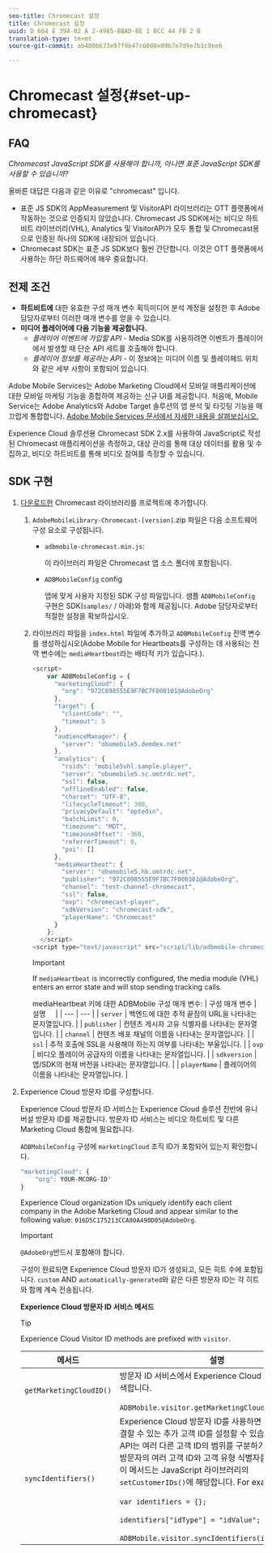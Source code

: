 ```yaml
---
seo-title: Chromecast 설정
title: Chromecast 설정
uuid: D 664 E 394-02 A 2-4985-BBAD-BE 1 BCC 44 FB 2 B
translation-type: tm+mt
source-git-commit: ab400b673e97f9b47c6088e09b7e7d9e7b1c9ee6

---
```



# Chromecast 설정{#set-up-chromecast}

## FAQ

_Chromecast JavaScript SDK를 사용해야 합니까, 아니면 표준 JavaScript SDK를 사용할 수 있습니까?_

올바른 대답은 다음과 같은 이유로 "chromecast" 입니다.
* 표준 JS SDK의 AppMeasurement 및 VisitorAPI 라이브러리는 OTT 플랫폼에서 작동하는 것으로 인증되지 않았습니다. Chromecast JS SDK에서는 비디오 하트비트 라이브러리(VHL), Analytics 및 VisitorAPI가 모두 통합 및 Chromecast용으로 인증된 하나의 SDK에 내장되어 있습니다.
* Chromecast SDK는 표준 JS SDK보다 훨씬 간단합니다. 이것은 OTT 플랫폼에서 사용하는 하단 하드웨어에 매우 중요합니다.

## 전제 조건

* **하트비트에**
대한 유효한 구성 매개 변수 획득미디어 분석 계정을 설정한 후 Adobe 담당자로부터 이러한 매개 변수를 얻을 수 있습니다.
* **미디어 플레이어에 다음 기능을 제공합니다.**
   * *플레이어 이벤트에 가입할 API* - Media SDK를 사용하려면 이벤트가 플레이어에서 발생할 때 단순 API 세트를 호출해야 합니다.
   * *플레이어 정보를 제공하는 API* - 이 정보에는 미디어 이름 및 플레이헤드 위치와 같은 세부 사항이 포함되어 있습니다.

Adobe Mobile Services는 Adobe Marketing Cloud에서 모바일 애플리케이션에 대한 모바일 마케팅 기능을 종합하여 제공하는 신규 UI를 제공합니다. 처음에, Mobile Service는 Adobe Analytics와 Adobe Target 솔루션의 앱 분석 및 타깃팅 기능을 매끄럽게 통합합니다. [Adobe Mobile Services 문서에서 자세한 내용을 살펴보십시오.](https://marketing.adobe.com/resources/help/en_US/mobile/)

Experience Cloud 솔루션용 Chromecast SDK 2.x를 사용하여 JavaScript로 작성된 Chromecast 애플리케이션을 측정하고, 대상 관리를 통해 대상 데이터를 활용 및 수집하고, 비디오 하트비트를 통해 비디오 참여를 측정할 수 있습니다.

## SDK 구현

1. [다운로드한](/help/sdk-implement/download-sdks.md#section_551A10AD7880426BB29AE52482BB4211) Chromecast 라이브러리를 프로젝트에 추가합니다.

   1. `AdobeMobileLibrary-Chromecast-[version]`.zip 파일은 다음 소프트웨어 구성 요소로 구성됩니다.

      * `adbmobile-chromecast.min.js`:

         이 라이브러리 파일은 Chromecast 앱 소스 폴더에 포함됩니다.

      * `ADBMobileConfig` config

         앱에 맞게 사용자 지정된 SDK 구성 파일입니다. 샘플 `ADBMobileConfig` 구현은 SDK(`samples/` / 아래)와 함께 제공됩니다. Adobe 담당자로부터 적절한 설정을 확보하십시오.
   1. 라이브러리 파일을 `index.html` 파일에 추가하고 `ADBMobileConfig` 전역 변수를 생성하십시오(Adobe Mobile for Heartbeats를 구성하는 데 사용되는 전역 변수에는 `mediaHeartbeat`라는 배타적 키가 있습니다.).

      ```js
      <script> 
          var ADBMobileConfig = { 
            "marketingCloud": { 
              "org": "972C898555E9F7BC7F000101@AdobeOrg" 
            }, 
            "target": { 
              "clientCode": "", 
              "timeout": 5 
            }, 
            "audienceManager": { 
              "server": "obumobile5.demdex.net" 
            }, 
            "analytics": { 
              "rsids": "mobile5vhl.sample.player", 
              "server": "obumobile5.sc.omtrdc.net", 
              "ssl": false, 
              "offlineEnabled": false, 
              "charset": "UTF-8", 
              "lifecycleTimeout": 300, 
              "privacyDefault": "optedin", 
              "batchLimit": 0, 
              "timezone": "MDT", 
              "timezoneOffset": -360, 
              "referrerTimeout": 0, 
              "poi": [] 
            }, 
            "mediaHeartbeat": { 
              "server": "obumobile5.hb.omtrdc.net", 
              "publisher": "972C898555E9F7BC7F000101@AdobeOrg", 
              "channel": "test-channel-chromecast", 
              "ssl": false, 
              "ovp": "chromecast-player", 
              "sdkVersion": "chromecast-sdk", 
              "playerName": "Chromecast" 
            } 
          }; 
        </script> 
      <script type="text/javascript" src="script/lib/adbmobile-chromecast.min.js"></script>
      ```

      >[!IMPORTANT]
      >
      >If `mediaHeartbeat` is incorrectly configured, the media module (VHL) enters an error state and will stop sending tracking calls.

      mediaHeartbeat 키에 대한 ADBMobile 구성 매개 변수:
   | 구성 매개 변수 | 설명     |
   | --- | --- |
   | `server` | 백엔드에 대한 추적 끝점의 URL을 나타내는 문자열입니다. |
   | `publisher` | 컨텐츠 게시자 고유 식별자를 나타내는 문자열입니다. |
   | `channel` | 컨텐츠 배포 채널의 이름을 나타내는 문자열입니다. |
   | `ssl` | 추적 호출에 SSL을 사용해야 하는지 여부를 나타내는 부울입니다. |
   | `ovp` | 비디오 플레이어 공급자의 이름을 나타내는 문자열입니다. |
   | `sdkversion` | 앱/SDK의 현재 버전을 나타내는 문자열입니다. |
   | `playerName` | 플레이어의 이름을 나타내는 문자열입니다. |


1. Experience Cloud 방문자 ID를 구성합니다.

   Experience Cloud 방문자 ID 서비스는 Experience Cloud 솔루션 전반에 유니버설 방문자 ID를 제공합니다. 방문자 ID 서비스는 비디오 하트비트 및 다른 Marketing Cloud 통합에 필요합니다.

   `ADBMobileConfig` 구성에 `marketingCloud` 조직 ID가 포함되어 있는지 확인합니다.

   ```js
   "marketingCloud": { 
       "org": YOUR-MCORG-ID" 
   }
   ```

   Experience Cloud organization IDs uniquely identify each client company in the Adobe Marketing Cloud and appear similar to the following value: `016D5C175213CCA80A490D05@AdobeOrg`.

   >[!IMPORTANT]
   >
   >`@AdobeOrg`반드시 포함해야 합니다.

   구성이 완료되면 Experience Cloud 방문자 ID가 생성되고, 모든 히트 수에 포함됩니다. `custom` AND `automatically-generated`와 같은 다른 방문자 ID는 각 히트와 함께 계속 전송됩니다.

   **Experience Cloud 방문자 ID 서비스 메서드**

   >[!TIP]
   >
   >Experience Cloud Visitor ID methods are prefixed with `visitor`.

   | 메서드 | 설명 |
   | --- | --- |
   | `getMarketingCloudID()` | 방문자 ID 서비스에서 Experience Cloud 방문자 ID를 검색합니다.  <br/><br/>`ADBMobile.visitor.getMarketingCloudID();` |
   | `syncIdentifiers()` | Experience Cloud 방문자 ID를 사용하면 각 방문자와 연결할 수 있는 추가 고객 ID를 설정할 수 있습니다. 방문자 API는 여러 다른 고객 ID의 범위를 구분하기 위해 동일한 방문자의 여러 고객 ID와 고객 유형 식별자를 허용합니다. 이 메서드는 JavaScript 라이브러리의 `setCustomerIDs()`에 해당합니다.  For example: <br/><br/>`var identifiers = {};` <br/><br/>`identifiers["idType"] = "idValue";` <br/><br/>`ADBMobile.visitor.syncIdentifiers(identifiers);` |


<!--   **Postbacks -** For more information about configuring postbacks, see [Configure Postbacks.](https://marketing.adobe.com/resources/help/en_US/mobile/signals_.html) -->


